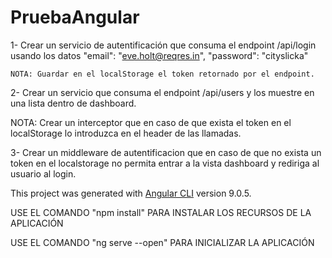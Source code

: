 # PruebaAngular

1- Crear un servicio de autentificación que consuma el endpoint /api/login usando los datos 
    "email": "eve.holt@reqres.in",
    "password": "cityslicka"
    
    NOTA: Guardar en el localStorage el token retornado por el endpoint.
    
2- Crear un servicio que consuma el endpoint /api/users y los muestre en una lista dentro de dashboard. 

NOTA: Crear un interceptor que en caso de que exista el token en el localStorage lo introduzca en el header de las llamadas.

3- Crear un middleware de autentificacion que en caso de que no exista un token en el localstorage no permita entrar a la vista dashboard y rediriga al usuario al login.

This project was generated with [Angular CLI](https://github.com/angular/angular-cli) version 9.0.5.



USE EL COMANDO "npm install" PARA INSTALAR LOS RECURSOS DE LA APLICACIÓN

USE EL COMANDO "ng serve --open" PARA INICIALIZAR LA APLICACIÓN
